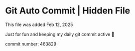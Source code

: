 # Git Auto Commit | Hidden File

This file was added Feb 12, 2025

Just for fun and keeping my daily git commit active 🤪

commit number: 463829
